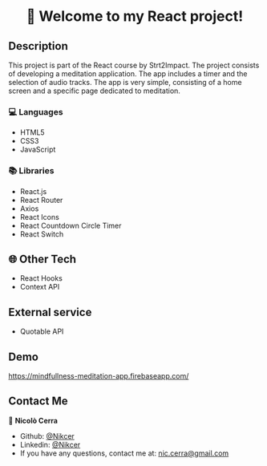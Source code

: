 <h1 align="center">🚀 Welcome to my React project!</h1>

## Description

This project is part of the React course by Strt2Impact. The project consists of developing a meditation application. The app includes a timer and the selection of audio tracks.
The app is very simple, consisting of a home screen and a specific page dedicated to meditation.

### 💻 Languages

- HTML5
- CSS3
- JavaScript

### 📚 Libraries
- React.js
- React Router
- Axios
- React Icons
- React Countdown Circle Timer
- React Switch

## :globe_with_meridians: Other Tech

- React Hooks
- Context API

## External service

- Quotable API

## Demo

https://mindfullness-meditation-app.firebaseapp.com/
 
## Contact Me

👤 **Nicolò Cerra**

- Github: [@Nikcer](https://github.com/Nikcer)
- Linkedin: [@Nikcer](https://www.linkedin.com/in/nicol%C3%B2-cerra-492325231/)
- If you have any questions, contact me at: nic.cerra@gmail.com
